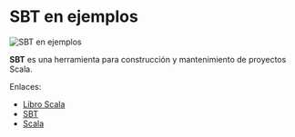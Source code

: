 # SBT en ejemplos

![SBT en ejemplos](https://3.bp.blogspot.com/-TfyILbyhZWI/U1u_AjF8QSI/AAAAAAAACRY/f62s_u9t5k8/s1600/Sin+t%C3%ADtulo-1.png "SBT en ejemplos")


**SBT** es una herramienta para construcción y mantenimiento de proyectos Scala.


Enlaces:

* [Libro Scala](https://alvinalexander.com/downloads/scala-book/ScalaBook.pdf)
* [SBT](https://www.scala-sbt.org/)
* [Scala](https://www.scala-lang.org/)

